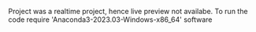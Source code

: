 Project was a realtime project, hence live preview not availabe.
To run the code require 'Anaconda3-2023.03-Windows-x86_64' software
